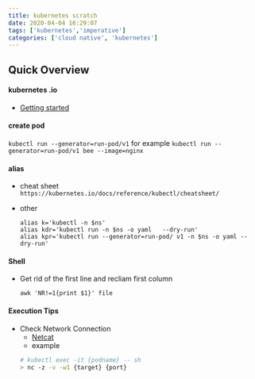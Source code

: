 ```yaml
---
title: kubernetes scratch
date: 2020-04-04 16:29:07
tags: ['kubernetes','imperative']
categories: ['cloud native', 'kubernetes']
---
```


## Quick Overview
#### kubernetes .io
- [Getting started](https://kubernetes.io/docs/reference/generated/kubectl/kubectl-commands#-em-deployment-em-)

#### create pod
`kubectl run --generator=run-pod/v1`
for example
```kubectl run --generator=run-pod/v1 bee --image=nginx```

#### alias

- cheat sheet
`https://kubernetes.io/docs/reference/kubectl/cheatsheet/`

- other
    ```
    alias k='kubectl -n $ns'
    alias kdr='kubectl run -n $ns -o yaml   --dry-run'
    alias kpr='kubectl run --generator=run-pod/ v1 -n $ns -o yaml --dry-run'
    ```



#### Shell
- Get rid of the first line and recliam first column
    ```
    awk 'NR!=1{print $1}' file
    ```

#### Execution Tips
- Check Network Connection
    - [Netcat](https://blog.gtwang.org/linux/linux-utility-netcat-examples/)
    - example
    ```bash
    # kubectl exec -it {podname} -- sh
    > nc -z -v -w1 {target} {port}
    ```